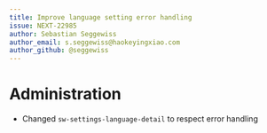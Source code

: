 ```yaml
---
title: Improve language setting error handling
issue: NEXT-22985
author: Sebastian Seggewiss
author_email: s.seggewiss@haokeyingxiao.com
author_github: @seggewiss
---
```

# Administration
* Changed `sw-settings-language-detail` to respect error handling
